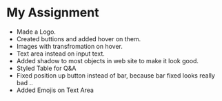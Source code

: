 # My Assignment
- Made a Logo.
- Created buttions and added hover on them.
- Images with transfromation on hover.
- Text area instead on input text.
- Added shadow to most objects in web site to make it look good.
- Styled Table for Q&A
- Fixed position up button instead of bar, because bar fixed looks really bad ..
- Added Emojis on Text Area
